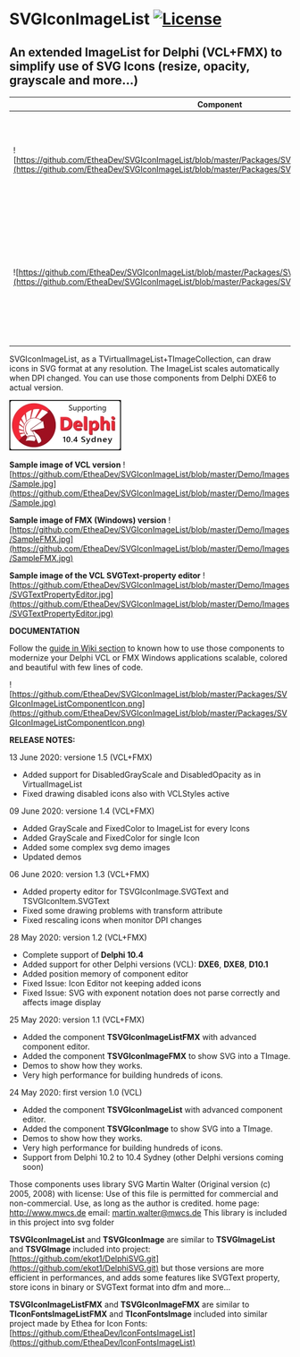 # SVGIconImageList [![License](https://img.shields.io/badge/License-Apache%202.0-yellowgreen.svg)](https://opensource.org/licenses/Apache-2.0)

## An extended ImageList for Delphi (VCL+FMX) to simplify use of SVG Icons (resize, opacity, grayscale and more...)

| Component | Description |
| - | - |
| ![https://github.com/EtheaDev/SVGIconImageList/blob/master/Packages/SVGIconImageListComponentIcon.png](https://github.com/EtheaDev/SVGIconImageList/blob/master/Packages/SVGIconImageListComponentIcon.png) | **SVGIconImageList is an extended ImageList for Delphi (VCL+FMX) to simplify use of SVG Icons (resize, opacity, grayscale and more...)** |
| ![https://github.com/EtheaDev/SVGIconImageList/blob/master/Packages/SVGIconImageComponentIcon.png](https://github.com/EtheaDev/SVGIconImageList/blob/master/Packages/SVGIconImageComponentIcon.png) | **SVGIconImage is an extended Image component for Delphi (VCL+FMX) to show any SVG image directly or included into a an SVGIconImageList with all functionality (stretch, opacity, grayscale and more...)** |

SVGIconImageList, as a TVirtualImageList+TImageCollection, can draw icons in SVG format at any resolution. The ImageList scales automatically when DPI changed. You can use those components from Delphi DXE6 to actual version.

![Delphi 10.4 Sydney Support](/Demo/Images/SupportingDelphi.jpg)

**Sample image of VCL version**
![https://github.com/EtheaDev/SVGIconImageList/blob/master/Demo/Images/Sample.jpg](https://github.com/EtheaDev/SVGIconImageList/blob/master/Demo/Images/Sample.jpg)

**Sample image of FMX (Windows) version**
![https://github.com/EtheaDev/SVGIconImageList/blob/master/Demo/Images/SampleFMX.jpg](https://github.com/EtheaDev/SVGIconImageList/blob/master/Demo/Images/SampleFMX.jpg)

**Sample image of the VCL SVGText-property editor**
![https://github.com/EtheaDev/SVGIconImageList/blob/master/Demo/Images/SVGTextPropertyEditor.jpg](https://github.com/EtheaDev/SVGIconImageList/blob/master/Demo/Images/SVGTextPropertyEditor.jpg)

**DOCUMENTATION**

Follow the [guide in Wiki section](https://github.com/EtheaDev/SVGIconImageList/wiki) to known how to use those components to modernize your Delphi VCL or FMX Windows applications scalable, colored and beautiful with few lines of code.

![https://github.com/EtheaDev/SVGIconImageList/blob/master/Packages/SVGIconImageListComponentIcon.png](https://github.com/EtheaDev/SVGIconImageList/blob/master/Packages/SVGIconImageListComponentIcon.png)

**RELEASE NOTES:**

13 June 2020: versione 1.5 (VCL+FMX)
 - Added support for DisabledGrayScale and DisabledOpacity as in VirtualImageList
 - Fixed drawing disabled icons also with VCLStyles active

09 June 2020: versione 1.4 (VCL+FMX)
- Added GrayScale and FixedColor to ImageList for every Icons
- Added GrayScale and FixedColor for single Icon
- Added some complex svg demo images
- Updated demos

06 June 2020: version 1.3 (VCL+FMX)
- Added property editor for TSVGIconImage.SVGText and TSVGIconItem.SVGText
- Fixed some drawing problems with transform attribute
- Fixed rescaling icons when monitor DPI changes

28 May 2020: version 1.2 (VCL+FMX)
- Complete support of **Delphi 10.4**
- Added support for other Delphi versions (VCL): **DXE6**, **DXE8**, **D10.1**
- Added position memory of component editor
- Fixed Issue: Icon Editor not keeping added icons
- Fixed Issue: SVG with exponent notation does not parse correctly and affects image display

25 May 2020: version 1.1 (VCL+FMX)
- Added the component **TSVGIconImageListFMX** with advanced component editor.
- Added the component **TSVGIconImageFMX** to show SVG into a TImage.
- Demos to show how they works.
- Very high performance for building hundreds of icons.

24 May 2020: first version 1.0 (VCL)
- Added the component **TSVGIconImageList** with advanced component editor.
- Added the component **TSVGIconImage** to show SVG into a TImage.
- Demos to show how they works.
- Very high performance for building hundreds of icons.
- Support from Delphi 10.2 to 10.4 Sydney (other Delphi versions coming soon)

Those components uses library SVG Martin Walter (Original version (c) 2005, 2008) with license:
Use of this file is permitted for commercial and non-commercial. Use, as long as the author is credited.
home page: http://www.mwcs.de  email: martin.walter@mwcs.de 
This library is included in this project into svg folder

**TSVGIconImageList** and **TSVGIconImage** are similar to **TSVGImageList** and **TSVGImage** included into project: [https://github.com/ekot1/DelphiSVG.git](https://github.com/ekot1/DelphiSVG.git)
but those versions are more efficient in performances, and adds some features like SVGText property, store icons in binary or SVGText format into dfm and more...

**TSVGIconImageListFMX** and **TSVGIconImageFMX** are similar to **TIconFontsImageListFMX** and **TIconFontsImage** included into similar project made by Ethea for Icon Fonts: [https://github.com/EtheaDev/IconFontsImageList](https://github.com/EtheaDev/IconFontsImageList)
